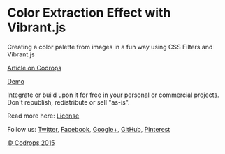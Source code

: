 Color Extraction Effect with Vibrant.js
=========

Creating a color palette from images in a fun way using CSS Filters and Vibrant.js

[Article on Codrops](http://tympanus.net/codrops/?p=24144)

[Demo](http://tympanus.net/Development/ColorExtraction/)

Integrate or build upon it for free in your personal or commercial projects. Don't republish, redistribute or sell "as-is". 

Read more here: [License](http://tympanus.net/codrops/licensing/)

Follow us: [Twitter](http://www.twitter.com/codrops), [Facebook](http://www.facebook.com/pages/Codrops/159107397912), [Google+](https://plus.google.com/101095823814290637419), [GitHub](https://github.com/codrops), [Pinterest](http://www.pinterest.com/codrops/)

[© Codrops 2015](http://www.codrops.com)


